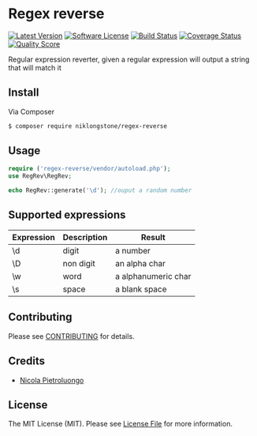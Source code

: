 # Regex reverse

[![Latest Version](https://img.shields.io/github/release/niklongstone/regex-reverse.svg?style=flat-square)](https://github.com/niklongstone/regex-reverse/releases)
[![Software License](https://img.shields.io/badge/license-MIT-brightgreen.svg?style=flat-square)](LICENSE.md)
[![Build Status](https://img.shields.io/travis/niklongstone/regex-reverse/master.svg?style=flat-square)](https://travis-ci.org/niklongstone/regex-reverse)
[![Coverage Status](https://img.shields.io/scrutinizer/coverage/g/niklongstone/regex-reverse.svg?style=flat-square)](https://scrutinizer-ci.com/g/niklongstone/regex-reverse/code-structure)
[![Quality Score](https://img.shields.io/scrutinizer/g/niklongstone/regex-reverse.svg?style=flat-square)](https://scrutinizer-ci.com/g/niklongstone/regex-reverse)


Regular expression reverter, given a regular expression will output a string that will match it

## Install

Via Composer

``` bash
$ composer require niklongstone/regex-reverse
```

## Usage

``` php
require ('regex-reverse/vendor/autoload.php');
use RegRev\RegRev;

echo RegRev::generate('\d'); //ouput a random number
```

## Supported expressions

| Expression | Description | Result              |
|------------|-------------|---------------------|
|    \d      |    digit    |      a number       |
|    \D      |  non digit  |    an alpha char    |
|    \w      |    word     | a alphanumeric char |
|    \s      |    space    |    a blank space    |


## Contributing

Please see [CONTRIBUTING](CONTRIBUTING.md) for details.

## Credits

- [Nicola Pietroluongo](https://github.com/niklongstone)

## License

The MIT License (MIT). Please see [License File](LICENSE.md) for more information.
